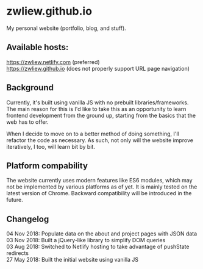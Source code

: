 # zwliew.github.io

My personal website (portfolio, blog, and stuff).

## Available hosts:
https://zwliew.netlify.com (preferred)\
https://zwliew.github.io (does not properly support URL page navigation)

## Background
Currently, it's built using vanilla JS with no prebuilt libraries/frameworks.
The main reason for this is I'd like to take this as an opportunity to learn
frontend development from the ground up, starting from the basics that the
web has to offer.

When I decide to move on to a better method of doing something, I'll refactor
the code as necessary. As such, not only will the website improve iteratively,
I too, will learn bit by bit.

## Platform compability
The website currently uses modern features like ES6 modules, which may not be
implemented by various platforms as of yet. It is mainly tested on the latest
version of Chrome. Backward compatibility will be introduced in the future.

## Changelog
04 Nov 2018: Populate data on the about and project pages with JSON data\
03 Nov 2018: Built a jQuery-like library to simplify DOM queries\
03 Aug 2018: Switched to Netlify hosting to take advantage of pushState redirects\
27 May 2018: Built the initial website using vanilla JS

